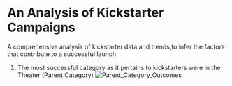 # An Analysis of Kickstarter Campaigns
A comprehensive analysis of kickstarter data and trends,to infer the factors that contribute to a successful launch

1. The most successful category as it pertains to kickstarters were in the Theater (Parent Category)
![Parent_Category_Outcomes](Kickstarter-analysis/to/Parent_Category_Outcomes)
